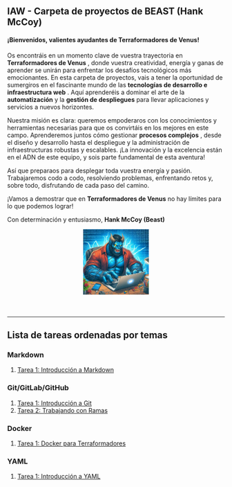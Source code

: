 ## IAW - Carpeta de proyectos de BEAST (Hank McCoy)

#### ¡Bienvenidos, valientes ayudantes de Terraformadores de Venus!

Os encontráis en un momento clave de vuestra trayectoria en  **Terraformadores de Venus** , donde vuestra creatividad, energía y ganas de aprender se unirán para enfrentar los desafíos tecnológicos más emocionantes. En esta carpeta de proyectos, vais a tener la oportunidad de sumergiros en el fascinante mundo de las  **tecnologías de desarrollo e infraestructura web** . Aquí aprenderéis a dominar el arte de la **automatización** y la **gestión de despliegues** para llevar aplicaciones y servicios a nuevos horizontes.


Nuestra misión es clara: queremos empoderaros con los conocimientos y herramientas necesarias para que os convirtáis en los mejores en este campo. Aprenderemos juntos cómo gestionar  **procesos complejos** , desde el diseño y desarrollo hasta el despliegue y la administración de infraestructuras robustas y escalables. ¡La innovación y la excelencia están en el ADN de este equipo, y sois parte fundamental de esta aventura!


Así que preparaos para desplegar toda vuestra energía y pasión. Trabajaremos codo a codo, resolviendo problemas, enfrentando retos y, sobre todo, disfrutando de cada paso del camino.


¡Vamos a demostrar que en **Terraformadores de Venus** no hay límites para lo que podemos lograr!


Con determinación y entusiasmo,
**Hank McCoy (Beast)**

<center>
<img src="./img/beast.jpg" alt="Beast" width="30%"/>
</center>

<br>
<br>

---
## Lista de tareas ordenadas por temas
### Markdown
1. [Tarea 1:  Introducción a Markdown](./Markdown/Tarea1.md)




### Git/GitLab/GitHub
1. [Tarea 1: Introducción a Git](./Git/Tarea1.md)
2. [Tarea 2: Trabajando con Ramas](./Git/Tarea2.md)


### Docker
1. [Tarea 1: Docker para Terraformadores](./Docker/Tarea1Docker.md)




### YAML
1. [Tarea 1: Introducción a YAML](./YAML/Tarea1YAML.md)

<!--

2. [Tarea 2: Trabajando con YAML en Python](./YAML/Tarea2YAML.md)

-->

<!--

### LAMP
1. [Tarea 1: Instalación y configuración LAMP](./UD2/Tarea1LAMP.md)

### PHP
1. [Tarea 1: Formulario Rendimiento Terraformadores](./PHP/NotaMedia/Tarea1.md)
2. [Tarea 2: CRUD](./PHP/CRUD/TareaCRUD.md)

-->
